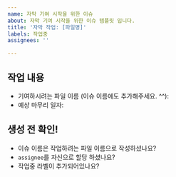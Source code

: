 ```yaml
---
name: 자막 기여 시작을 위한 이슈
about: 자막 기여 시작을 위한 이슈 템플릿 입니다.
title: '자막 작업: [파일명]'
labels: 작업중
assignees: ''

---
```


## 작업 내용

* 기여하시려는 파일 이름 (이슈 이름에도 추가해주세요. ^^):
* 예상 마무리 일자: 



## 생성 전 확인!

* 이슈 이름은 작업하려는 파일 이름으로 작성하셨나요?
* `assignee`를 자신으로 할당 하셨나요?
* 작업중 라벨이 추가되어있나요?
